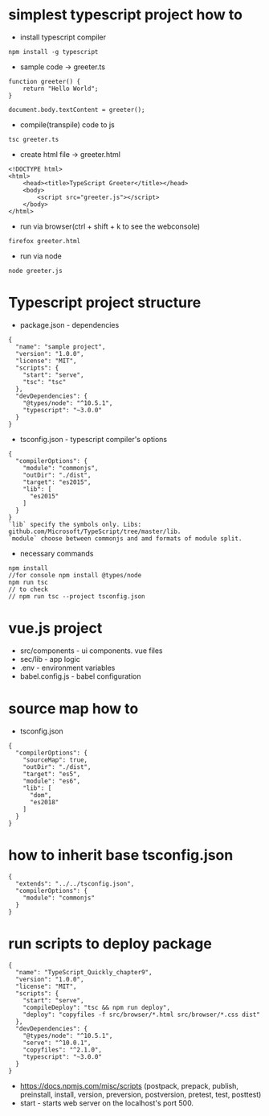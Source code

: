 # simplest typescript project how to

*  install typescript compiler
```
npm install -g typescript
```
* sample code -> greeter.ts
```
function greeter() {
    return "Hello World";
}

document.body.textContent = greeter();
```
* compile(transpile) code to js
```
tsc greeter.ts
```
* create html file -> greeter.html
```
<!DOCTYPE html>
<html>
    <head><title>TypeScript Greeter</title></head>
    <body>
        <script src="greeter.js"></script>
    </body>
</html>
```
* run via browser(ctrl + shift + k to see the webconsole)
```
firefox greeter.html
```
* run via node
```
node greeter.js
```
# Typescript project structure
* package.json - dependencies
```
{
  "name": "sample project",
  "version": "1.0.0",
  "license": "MIT",
  "scripts": {
    "start": "serve",
    "tsc": "tsc"
  },
  "devDependencies": {
    "@types/node": "^10.5.1",
    "typescript": "~3.0.0"
  }
}
```
* tsconfig.json - typescript compiler's options
```
{
  "compilerOptions": {
  	"module": "commonjs",
    "outDir": "./dist",
    "target": "es2015",
    "lib": [
      "es2015"
    ]
  }
}
`lib` specify the symbols only. Libs: github.com/Microsoft/TypeScript/tree/master/lib.   
`module` choose between commonjs and amd formats of module split.  
```
* necessary commands 
```
npm install
//for console npm install @types/node
npm run tsc
// to check
// npm run tsc --project tsconfig.json
```
# vue.js project
* src/components - ui components. vue files
* sec/lib - app logic
* .env - environment variables
* babel.config.js - babel configuration

# source map how to
* tsconfig.json
```
{
  "compilerOptions": {
    "sourceMap": true,
    "outDir": "./dist",
    "target": "es5",
    "module": "es6",
    "lib": [
      "dom",
      "es2018"
    ]
  }
}
```

# how to inherit base tsconfig.json
```
{
  "extends": "../../tsconfig.json",
  "compilerOptions": {
    "module": "commonjs"
  }
}
```
# run scripts to deploy package
```
{
  "name": "TypeScript_Quickly_chapter9",
  "version": "1.0.0",
  "license": "MIT",
  "scripts": {
    "start": "serve",
    "compileDeploy": "tsc && npm run deploy",
    "deploy": "copyfiles -f src/browser/*.html src/browser/*.css dist"
  },
  "devDependencies": {
    "@types/node": "^10.5.1",
    "serve": "^10.0.1",
    "copyfiles": "^2.1.0",
    "typescript": "~3.0.0"
  }
}
```
* https://docs.npmjs.com/misc/scripts (postpack, prepack, publish, preinstall, install, version, preversion, postversion, pretest, test, posttest)
* start - starts web server on the localhost's port 500. 